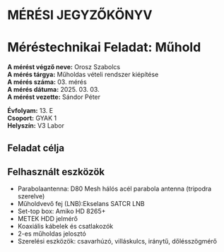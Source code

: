 # MÉRÉSI JEGYZŐKÖNYV   
# Méréstechnikai Feladat: Műhold

**A mérést végző neve:** Orosz Szabolcs  
**A mérés tárgya:**  Műholdas vételi rendszer kiépítése     
**A mérés száma:** 03. mérés    
**A mérés dátuma:** 2025. 03. 03.    
**A mérést vezette:** Sándor Péter    

**Évfolyam:** 13. E  
**Csoport:** GYAK 1   
**Helyszín:** V3 Labor  

## Feladat célja 


## Felhasznált eszközök   
- Parabolaantenna: D80 Mesh hálós acél parabola antenna (tripodra szerelve)
- Műholdvevő fej (LNB):Ekselans SATCR LNB
- Set-top box: Amiko HD 8265+
- METEK HDD jelmérő
- Koaxiális kábelek és csatlakozók
- 2-es műholdas jelosztó
- Szerelési eszközök: csavarhúzó, villáskulcs, iránytű, dőlésszögmérő
